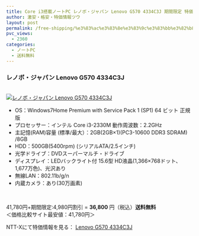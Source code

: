 ```yaml
---
title: Core i3搭載ノートPC レノボ・ジャパン Lenovo G570 4334C3J 期間限定 特価36800円！送料無料！
author: 激安・格安・特価情報ツウ
layout: post
permalink: /free-shipping/%e3%83%ac%e3%83%8e%e3%83%9c%e3%83%bb%e3%82%b8%e3%83%a3%e3%83%91%e3%83%b3-lenovo-g570-4334c3j.html
pvc_views:
  - 2360
categories:
  - ノートPC
  - 送料無料
---
```

### レノボ・ジャパン Lenovo G570 4334C3J

<div class="img-bg2 img_L">
  <a href="http://px.a8.net/svt/ejp?a8mat=ZYP6S+8IMA3E+S1Q+BWGDT&#038;a8ejpredirect=http://nttxstore.jp/_II_LN13875278" target="_blank"><br /> <img border="0" alt="レノボ・ジャパン Lenovo G570 4334C3J" src="http://i1.wp.com/image.nttxstore.jp/l2_images/L/LN/LN13875278.jpg?w=120" px" data-recalc-dims="1" /></a>
</div>

<!--more-->

  * OS：Windows7Home Premium with Service Pack 1 (SP1) 64 ビット 正規版
  * プロセッサー：インテル Core i3-2330M 動作周波数：2.2GHz
  * 主記憶(RAM)容量 (標準/最大）：2GB(2GB×1)(PC3-10600 DDR3 SDRAM) /8GB
  * HDD：500GB(5400rpm) (シリアルATA/2.5インチ)
  * 光学ドライブ：DVDスーパーマルチ・ドライブ
  * ディスプレイ：LEDバックライト付 15.6型 HD液晶(1,366×768ドット、1,677万色)、光沢あり
  * 無線LAN：802.11b/g/n
  * 内蔵カメラ：あり(30万画素)

<br clear="all" /> 

41,780円+期間限定:4,980円割引 = <span class="tokka-price"><strong>36,800</strong></span> 円（税込）**送料無料**  
＜価格比較サイト最安値：41,780円＞

NTT-Xにて特価情報を見る： <span class="fs150p"><a href="http://px.a8.net/svt/ejp?a8mat=ZYP6S+8IMA3E+S1Q+BWGDT&#038;a8ejpredirect=http://nttxstore.jp/_II_LN13875278" target="_blank">Lenovo G570 4334C3J</a></span>